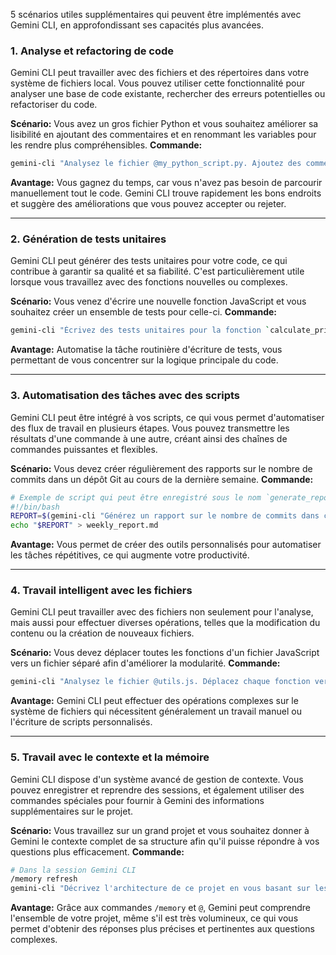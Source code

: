 5 scénarios utiles supplémentaires qui peuvent être implémentés avec Gemini CLI, en approfondissant ses capacités plus avancées.

### 1. **Analyse et refactoring de code**

Gemini CLI peut travailler avec des fichiers et des répertoires dans votre système de fichiers local. Vous pouvez utiliser cette fonctionnalité pour analyser une base de code existante, rechercher des erreurs potentielles ou refactoriser du code.

**Scénario:** Vous avez un gros fichier Python et vous souhaitez améliorer sa lisibilité en ajoutant des commentaires et en renommant les variables pour les rendre plus compréhensibles.
**Commande:**

```bash
gemini-cli "Analysez le fichier @my_python_script.py. Ajoutez des commentaires à chaque fonction et variable. Si les noms de variables ne sont pas informatifs, suggérez des noms plus appropriés."
```

**Avantage:** Vous gagnez du temps, car vous n'avez pas besoin de parcourir manuellement tout le code. Gemini CLI trouve rapidement les bons endroits et suggère des améliorations que vous pouvez accepter ou rejeter.

-----

### 2. **Génération de tests unitaires**

Gemini CLI peut générer des tests unitaires pour votre code, ce qui contribue à garantir sa qualité et sa fiabilité. C'est particulièrement utile lorsque vous travaillez avec des fonctions nouvelles ou complexes.

**Scénario:** Vous venez d'écrire une nouvelle fonction JavaScript et vous souhaitez créer un ensemble de tests pour celle-ci.
**Commande:**

```bash
gemini-cli "Écrivez des tests unitaires pour la fonction `calculate_price` dans le fichier @product_logic.js. Les tests doivent couvrir différents scénarios, y compris les cas limites."
```

**Avantage:** Automatise la tâche routinière d'écriture de tests, vous permettant de vous concentrer sur la logique principale du code.

-----

### 3. **Automatisation des tâches avec des scripts**

Gemini CLI peut être intégré à vos scripts, ce qui vous permet d'automatiser des flux de travail en plusieurs étapes. Vous pouvez transmettre les résultats d'une commande à une autre, créant ainsi des chaînes de commandes puissantes et flexibles.

**Scénario:** Vous devez créer régulièrement des rapports sur le nombre de commits dans un dépôt Git au cours de la dernière semaine.
**Commande:**

```bash
# Exemple de script qui peut être enregistré sous le nom `generate_report.sh`
#!/bin/bash
REPORT=$(gemini-cli "Générez un rapport sur le nombre de commits dans ce dépôt au cours de la dernière semaine, en utilisant git log. Le rapport doit être au format de liste à puces.")
echo "$REPORT" > weekly_report.md
```

**Avantage:** Vous permet de créer des outils personnalisés pour automatiser les tâches répétitives, ce qui augmente votre productivité.

-----

### 4. **Travail intelligent avec les fichiers**

Gemini CLI peut travailler avec des fichiers non seulement pour l'analyse, mais aussi pour effectuer diverses opérations, telles que la modification du contenu ou la création de nouveaux fichiers.

**Scénario:** Vous devez déplacer toutes les fonctions d'un fichier JavaScript vers un fichier séparé afin d'améliorer la modularité.
**Commande:**

```bash
gemini-cli "Analysez le fichier @utils.js. Déplacez chaque fonction vers un fichier séparé, en le nommant d'après le nom de la fonction. Supprimez les fonctions du fichier original et remplacez-les par des importations."
```

**Avantage:** Gemini CLI peut effectuer des opérations complexes sur le système de fichiers qui nécessitent généralement un travail manuel ou l'écriture de scripts personnalisés.

-----

### 5. **Travail avec le contexte et la mémoire**

Gemini CLI dispose d'un système avancé de gestion de contexte. Vous pouvez enregistrer et reprendre des sessions, et également utiliser des commandes spéciales pour fournir à Gemini des informations supplémentaires sur le projet.

**Scénario:** Vous travaillez sur un grand projet et vous souhaitez donner à Gemini le contexte complet de sa structure afin qu'il puisse répondre à vos questions plus efficacement.
**Commande:**

```bash
# Dans la session Gemini CLI
/memory refresh
gemini-cli "Décrivez l'architecture de ce projet en vous basant sur les fichiers du répertoire actuel."
```

**Avantage:** Grâce aux commandes `/memory` et `@`, Gemini peut comprendre l'ensemble de votre projet, même s'il est très volumineux, ce qui vous permet d'obtenir des réponses plus précises et pertinentes aux questions complexes.